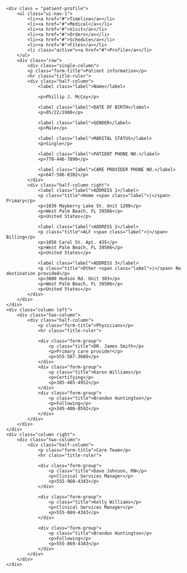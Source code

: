 	<div class = "patient-profile">
		<ul class="ui-nav-1">
			<li><a href="#">Timeline</a></li>
			<li><a href="#">Medical</a></li>
			<li><a href="#">Visit</a></li>
			<li><a href="#">Orders</a></li>
			<li><a href="#">Schedule</a></li>
			<li><a href="#">Files</a></li>
			<li class="active"><a href="#">Profile</a></li>
		</ul>
		<div class="row">
			<div class="single-column">
			<p class="form-title">Patient information</p>
			<hr class="title-ruler">
			<div class="half-column">
				<label class="label">Name</label>

				<p>Phillip J. McCoy</p>

				<label class="label">DATE OF BIRTH</label>
				<p>05/22/1988</p>

				<label class="label">GENDER</label>
				<p>Male</p>

				<label class="label">MARITAL STATUS</label>
				<p>Single</p>

				<label class="label">PATIENT PHONE NO.</label>
				<p>770-446-7890</p>

				<label class="label">CARE PROVIDER PHONE NO.</label>
				<p>647-586-8302</p>
			</div>
			<div class="half-column right">
				<label class="label">ADDRESS 1</label>
				<p class="title">Home <span class="label">|</span> Primary</p>
				<p>1039 Mayberry Lake St. Unit 1200</p>
				<p>West Palm Beach, FL 39506</p>
				<p>United States</p>

				<label class="label">ADDRESS 2</label>
				<p class="title">ALF <span class="label">|</span> Billing</p>
				<p>1050 Carol St. Apt. 435</p>
				<p>West Palm Beach, FL 39506</p>
				<p>United States</p>

				<label class="label">ADDRESS 3</label>
				<p class="title">Other <span class="label">|</span> No destination provided</p>
				<p>3000 Hudson Rd. Unit 303</p>
				<p>West Palm Beach, FL 39506</p>
				<p>United States</p>
			</div>
		</div>
	</div>
	<div class="column left">
		<div class="two-column">
			<div class="half-column">
				<p class="form-title">Physicians</p>
				<hr class="title-ruler">

				<div class="form-group">
					<p class="title">DR. James Smith</p>
					<p>Primary care provider</p>
					<p>555-587-3688</p>
				</div>
				<div class="form-group">
					<p class="title">Karen Williams</p>
					<p>Certifying</p>
					<p>385-485-4952</p>
				</div>
				<div class="form-group">
					<p class="title">Brandon Huntington</p>
					<p>Following</p>
					<p>345-486-8592</p>
				</div>
			</div>
		</div>
	</div>
	<div class="column right">
		<div class="two-column">
			<div class="half-column">
				<p class="form-title">Care Team</p>
				<hr class="title-ruler">

				<div class="form-group">
					<p class="title">Dave Johnson, RN</p>
					<p>Clinical Services Manager</p>
					<p>555-960-4343</p>
				</div>

				<div class="form-group">
					<p class="title">Kelly Williams</p>
					<p>Clinical Services Manager</p>
					<p>555-869-4343</p>
				</div>

				<div class="form-group">
					<p class="title">Brandon Huntington</p>
					<p>Following</p>
					<p>555-869-4343</p>
				</div>
			</div>
		</div>
	</div>
